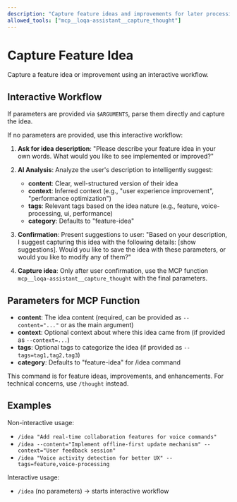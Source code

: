 ```yaml
---
description: "Capture feature ideas and improvements for later processing"
allowed_tools: ["mcp__loqa-assistant__capture_thought"]
---
```


# Capture Feature Idea

Capture a feature idea or improvement using an interactive workflow.

## Interactive Workflow

If parameters are provided via `$ARGUMENTS`, parse them directly and capture the idea.

If no parameters are provided, use this interactive workflow:

1. **Ask for idea description**: "Please describe your feature idea in your own words. What would you like to see implemented or improved?"

2. **AI Analysis**: Analyze the user's description to intelligently suggest:
   - **content**: Clear, well-structured version of their idea
   - **context**: Inferred context (e.g., "user experience improvement", "performance optimization")
   - **tags**: Relevant tags based on the idea nature (e.g., feature, voice-processing, ui, performance)
   - **category**: Defaults to "feature-idea"

3. **Confirmation**: Present suggestions to user: "Based on your description, I suggest capturing this idea with the following details: [show suggestions]. Would you like to save the idea with these parameters, or would you like to modify any of them?"

4. **Capture idea**: Only after user confirmation, use the MCP function `mcp__loqa-assistant__capture_thought` with the final parameters.

## Parameters for MCP Function

- **content**: The idea content (required, can be provided as `--content="..."` or as the main argument)
- **context**: Optional context about where this idea came from (if provided as `--context=...`)
- **tags**: Optional tags to categorize the idea (if provided as `--tags=tag1,tag2,tag3`)
- **category**: Defaults to "feature-idea" for /idea command

This command is for feature ideas, improvements, and enhancements. For technical concerns, use `/thought` instead.

## Examples

Non-interactive usage:
- `/idea "Add real-time collaboration features for voice commands"`
- `/idea --content="Implement offline-first update mechanism" --context="User feedback session"`
- `/idea "Voice activity detection for better UX" --tags=feature,voice-processing`

Interactive usage:
- `/idea` (no parameters) → starts interactive workflow